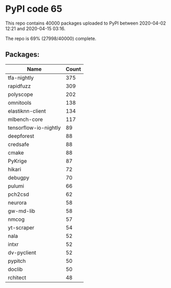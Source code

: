 # PyPI code 65

This repo contains 40000 packages uploaded to PyPI between 
2020-04-02 12:21 and 2020-04-15 03:16.

The repo is 69% (27998/40000) complete.

## Packages:

| Name  | Count |
| ----- | ----- |
| tfa-nightly | 375 |
| rapidfuzz | 309 |
| polyscope | 202 |
| omnitools | 138 |
| elastiknn-client | 134 |
| mlbench-core | 117 |
| tensorflow-io-nightly | 89 |
| deepforest | 88 |
| credsafe | 88 |
| cmake | 88 |
| PyKrige | 87 |
| hikari | 72 |
| debugpy | 70 |
| pulumi | 66 |
| pch2csd | 62 |
| neurora | 58 |
| gw-md-lib | 58 |
| nmcog | 57 |
| yt-scraper | 54 |
| nala | 52 |
| intxr | 52 |
| dv-pyclient | 52 |
| pypitch | 50 |
| doclib | 50 |
| rchitect | 48 |


